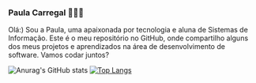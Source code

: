 ### Paula Carregal 👩🏻‍💻
Olá:) Sou a Paula, uma apaixonada por tecnologia e aluna de Sistemas de Informação. Este é o meu repositório no GitHub, onde compartilho alguns dos meus projetos e aprendizados na área de desenvolvimento de software. Vamos codar juntos?

![Anurag's GitHub stats](https://github-readme-stats.vercel.app/api?username=paulacarregal&show_icons=true&theme=tokyonight)
[![Top Langs](https://github-readme-stats.vercel.app/api/top-langs/?username=paulacarregal&layout=compact&theme=tokyonight)](https://github.com/paulacarregal)


<!--

Here are some ideas to get you started:

- 🔭 I’m currently working on ...
- 🌱 I’m currently learning ...
- 👯 I’m looking to collaborate on ...
- 🤔 I’m looking for help with ...
- 💬 Ask me about ...
- 📫 How to reach me: ...
- 😄 Pronouns: ...
- ⚡ Fun fact: ...
-->

<!--
**paulacarregal/paulacarregal** is a ✨ _special_ ✨ repository because its `README.md` (this file) appears on your GitHub profile.

Here are some ideas to get you started:

- 🔭 I’m currently working on ...
- 🌱 I’m currently learning ...
- 👯 I’m looking to collaborate on ...
- 🤔 I’m looking for help with ...
- 💬 Ask me about ...
- 📫 How to reach me: ...
- 😄 Pronouns: ...
- ⚡ Fun fact: ...
-->
